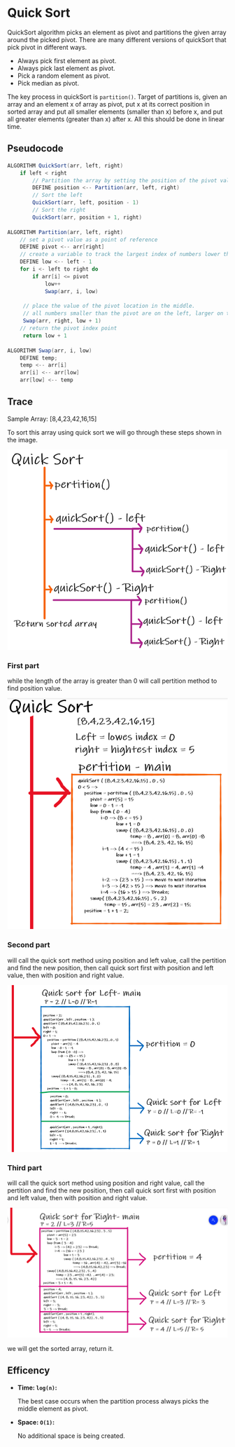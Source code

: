 # Quick Sort

QuickSort algorithm picks an element as pivot and partitions the given array around the picked pivot. There are many different versions of quickSort that pick pivot in different ways.

- Always pick first element as pivot.
- Always pick last element as pivot.
- Pick a random element as pivot.
- Pick median as pivot.

The key process in quickSort is `partition()`. Target of partitions is, given an array and an element x of array as pivot, put x at its correct position in sorted array and put all smaller elements (smaller than x) before x, and put all greater elements (greater than x) after x. All this should be done in linear time.

## Pseudocode

```java
ALGORITHM QuickSort(arr, left, right)
    if left < right
        // Partition the array by setting the position of the pivot value
        DEFINE position <-- Partition(arr, left, right)
        // Sort the left
        QuickSort(arr, left, position - 1)
        // Sort the right
        QuickSort(arr, position + 1, right)

ALGORITHM Partition(arr, left, right)
    // set a pivot value as a point of reference
    DEFINE pivot <-- arr[right]
    // create a variable to track the largest index of numbers lower than the defined pivot
    DEFINE low <-- left - 1
    for i <- left to right do
        if arr[i] <= pivot
            low++
            Swap(arr, i, low)

     // place the value of the pivot location in the middle.
     // all numbers smaller than the pivot are on the left, larger on the right.
     Swap(arr, right, low + 1)
    // return the pivot index point
     return low + 1

ALGORITHM Swap(arr, i, low)
    DEFINE temp;
    temp <-- arr[i]
    arr[i] <-- arr[low]
    arr[low] <-- temp
```

## Trace

Sample Array: [8,4,23,42,16,15]

To sort this array using quick sort we will go through these steps shown in the image.

![1](./img/quick/quick-1.PNG)

### **First part**

while the length of the array is greater than 0 will call pertition method to find position value.

![2](./img/quick/quick-2.PNG)

### **Second part**

will call the quick sort method using position and left value, call the pertition and find the new position, then call quick sort first with position and left value, then with position and right value.

![3](./img/quick/quick-3.png)

### **Third part**

will call the quick sort method using position and right value, call the pertition and find the new position, then call quick sort first with position and left value, then with position and right value.

![4](./img/quick/quick-4.PNG)

we will get the sorted array, return it.

## Efficency

- **Time: `log(n)`:**

  The best case occurs when the partition process always picks the middle element as pivot.

- **Space: `O(1)`:**

  No additional space is being created.
